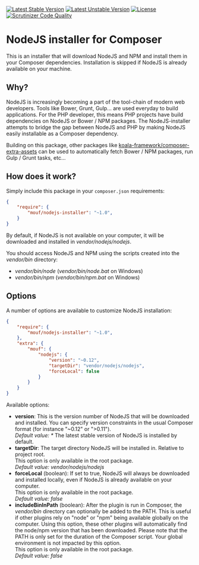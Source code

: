 [![Latest Stable Version](https://poser.pugx.org/mouf/nodejs-installer/v/stable.svg)](https://packagist.org/packages/mouf/nodejs-installer)
[![Latest Unstable Version](https://poser.pugx.org/mouf/nodejs-installer/v/unstable.svg)](https://packagist.org/packages/mouf/nodejs-installer)
[![License](https://poser.pugx.org/mouf/nodejs-installer/license.svg)](https://packagist.org/packages/mouf/nodejs-installer)
[![Scrutinizer Code Quality](https://scrutinizer-ci.com/g/thecodingmachine/nodejs-installer/badges/quality-score.png?b=1.0)](https://scrutinizer-ci.com/g/thecodingmachine/nodejs-installer/?branch=1.0)

NodeJS installer for Composer
=============================

This is an installer that will download NodeJS and NPM and install them in your Composer dependencies.
Installation is skipped if NodeJS is already available on your machine.

Why?
----

NodeJS is increasingly becoming a part of the tool-chain of modern web developers. Tools like Bower, Grunt, Gulp... are
used everyday to build applications. For the PHP developer, this means PHP projects have build dependencies on NodeJS
or Bower / NPM packages. The NodeJS-installer attempts to bridge the gap between NodeJS and PHP by making NodeJS easily 
installable as a Composer dependency.

Building on this package, other packages like [koala-framework/composer-extra-assets](https://github.com/koala-framework/composer-extra-assets)
can be used to automatically fetch Bower / NPM packages, run Gulp / Grunt tasks, etc...

How does it work?
-----------------

Simply include this package in your `composer.json` requirements:

```json
{
    "require": {
        "mouf/nodejs-installer": "~1.0",
    }
}
```

By default, if NodeJS is not available on your computer, it will be downloaded and installed in *vendor/nodejs/nodejs*.

You should access NodeJS and NPM using the scripts created into the *vendor/bin* directory:

- *vendor/bin/node* (*vendor/bin/node.bat* on Windows)
- *vendor/bin/npm* (*vendor/bin/npm.bat* on Windows)

Options
-------

A number of options are available to customize NodeJS installation:


```json
{
    "require": {
        "mouf/nodejs-installer": "~1.0",
    },
    "extra": {
    	"mouf": {
    		"nodejs": {
    			"version": "~0.12",
                "targetDir": "vendor/nodejs/nodejs",
                "forceLocal": false
    		}
    	}
    }
}
```

Available options:

- **version**: This is the version number of NodeJS that will be downloaded and installed.
  You can specify version constraints in the usual Composer format (for instance "~0.12" or ">0.11").  
  _Default value: *_ The latest stable version of NodeJS is installed by default.
- **targetDir**: The target directory NodeJS will be installed in. Relative to project root.  
  This option is only available in the root package.  
  *Default value: vendor/nodejs/nodejs*
- **forceLocal** (boolean): If set to true, NodeJS will always be downloaded and installed locally, even if NodeJS
  is already available on your computer.  
  This option is only available in the root package.  
  *Default value: false*
- **includeBinInPath** (boolean): After the plugin is run in Composer, the *vendor/bin* directory can optionally be 
  added to the PATH. This is useful if other plugins rely on "node" or "npm" being available globally on the 
  computer. Using this option, these other plugins will automatically find the node/npm version that has been 
  downloaded. Please note that the PATH is only set for the duration of the Composer script. Your global environment
  is not impacted by this option.  
  This option is only available in the root package.  
  *Default value: false*
